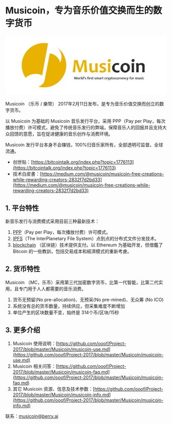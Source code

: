 # Musicoin，专为音乐价值交换而生的数字货币

![](img/logo.png)


Musicoin （乐币 / 樂幣） 2017年2月11日发布，是专为音乐价值交换而创立的数字货币。

以 Musicoin 为基础的 Musicoin 音乐发行平台，采用 PPP（Pay per Play，每次播放付费）许可模式，避免了传统音乐发行的弊端，保障音乐人的回报并且支持大众回馈的意愿，旨在促进健康的音乐创作与消费环境。

Musicoin 发行平台本身不会赚钱，100%归音乐家所有，全部透明可监督。全球流通。

- 创世贴：[https://bitcointalk.org/index.php?topic=1776113](https://bitcointalk.org/index.php?topic=1776113)
- 技术白皮書：[https://medium.com/@musicoin/musicoin-free-creations-while-rewarding-creators-2832f7d2bd33](https://medium.com/@musicoin/musicoin-free-creations-while-rewarding-creators-2832f7d2bd33)


## 1. 平台特性

新音乐发行与消费模式采用目前三种最新技术：

1. [PPP](https://en.wikipedia.org/wiki/Pay_per_play)（Pay per Play，每次播放付费）许可模式。
2. [IPFS](https://ipfs.io/)（The InterPlanetary File System）点到点的分布式文件分发技术。
3. [blockchain](https://zh.wikipedia.org/wiki/%E5%8C%BA%E5%9D%97%E9%93%BE) （区块链）技术提供支付。以 Ethereum 为基础开发，但借鑑了Bitcoin 的一些教訓，包括交易成本和經濟模式的重新考慮。

## 2. 货币特性

Musicoin （MC，乐币）采用第三代加密数字货币，比第一代智能，比第二代实用，且专门用于人人都需要的音乐消费。

1. 货币无预留(No pre-allocation)、无预采(No pre-mined)、无众筹 (No ICO)
1. 系统没有总的货币数量，持续供应，但采集难度不断增加
1. 单位产生的区块数量不变，始终是 314个币/区块/15秒

## 3. 更多介绍

1. Musicoin 使用说明：[https://github.com/ooof/Project-2017/blob/master/Musicoin/musicoin-use.md](https://github.com/ooof/Project-2017/blob/master/Musicoin/musicoin-use.md)
2. Musicoin 相关问答：[https://github.com/ooof/Project-2017/blob/master/Musicoin/musicoin-faq.md](https://github.com/ooof/Project-2017/blob/master/Musicoin/musicoin-faq.md)
2. 其它 Musicoin 资源、信息及技术参数：[https://github.com/ooof/Project-2017/blob/master/Musicoin/musicoin-info.md](https://github.com/ooof/Project-2017/blob/master/Musicoin/musicoin-info.md)


联系：musicoin@berry.ai